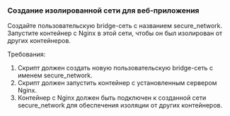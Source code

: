 
### Создание изолированной сети для веб-приложения

Создайте пользовательскую bridge-сеть с названием secure_network. Запустите контейнер с Nginx в этой сети, чтобы он был изолирован от других контейнеров.

Требования:
1. Скрипт должен создать новую пользовательскую bridge-сеть с именем secure_network. 
2. Скрипт должен запустить контейнер с установленным сервером Nginx. 
3. Контейнер с Nginx должен быть подключен к созданной сети secure_network для обеспечения изоляции от других контейнеров.